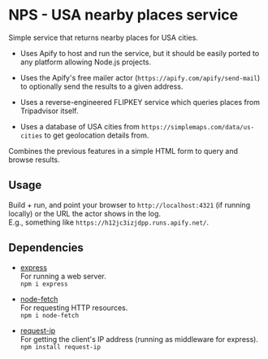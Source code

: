 # NPS - USA nearby places service
Simple service that returns nearby places for USA cities.


* Uses Apify to host and run the service, but it should be easily ported to any platform allowing Node.js projects.

* Uses the Apify's free mailer actor (` https://apify.com/apify/send-mail `) to optionally send the results to a given address.

* Uses a reverse-engineered FLIPKEY service which queries places from Tripadvisor itself.

* Uses a database of USA cities from ` https://simplemaps.com/data/us-cities ` to get geolocation details from.

Combines the previous features in a simple HTML form to query and browse results.


Usage
-----

Build + run, and point your browser to ` http://localhost:4321 ` (if running locally) or the URL the actor shows in the log.
<br>E.g., something like ` https://h12jc3izjdpp.runs.apify.net/ `.


Dependencies
------------

* [express](https://github.com/expressjs/express)
<br>For running a web server.
<br>`npm i express`

* [node-fetch](https://github.com/node-fetch/node-fetch)
<br>For requesting HTTP resources.
<br>`npm i node-fetch`

* [request-ip](https://github.com/pbojinov/request-ip)
<br>For getting the client's IP address (running as middleware for express).
<br>`npm install request-ip`